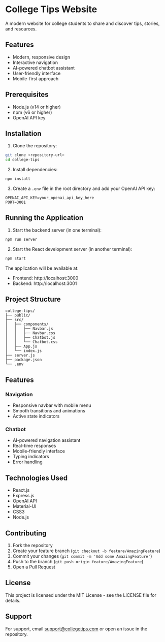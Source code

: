 # College Tips Website

A modern website for college students to share and discover tips, stories, and resources.

## Features

- Modern, responsive design
- Interactive navigation
- AI-powered chatbot assistant
- User-friendly interface
- Mobile-first approach

## Prerequisites

- Node.js (v14 or higher)
- npm (v6 or higher)
- OpenAI API key

## Installation

1. Clone the repository:
```bash
git clone <repository-url>
cd college-tips
```

2. Install dependencies:
```bash
npm install
```

3. Create a `.env` file in the root directory and add your OpenAI API key:
```
OPENAI_API_KEY=your_openai_api_key_here
PORT=3001
```

## Running the Application

1. Start the backend server (in one terminal):
```bash
npm run server
```

2. Start the React development server (in another terminal):
```bash
npm start
```

The application will be available at:
- Frontend: http://localhost:3000
- Backend: http://localhost:3001

## Project Structure

```
college-tips/
├── public/
├── src/
│   ├── components/
│   │   ├── Navbar.js
│   │   ├── Navbar.css
│   │   ├── Chatbot.js
│   │   └── Chatbot.css
│   ├── App.js
│   └── index.js
├── server.js
├── package.json
└── .env
```

## Features

### Navigation
- Responsive navbar with mobile menu
- Smooth transitions and animations
- Active state indicators

### Chatbot
- AI-powered navigation assistant
- Real-time responses
- Mobile-friendly interface
- Typing indicators
- Error handling

## Technologies Used

- React.js
- Express.js
- OpenAI API
- Material-UI
- CSS3
- Node.js

## Contributing

1. Fork the repository
2. Create your feature branch (`git checkout -b feature/AmazingFeature`)
3. Commit your changes (`git commit -m 'Add some AmazingFeature'`)
4. Push to the branch (`git push origin feature/AmazingFeature`)
5. Open a Pull Request

## License

This project is licensed under the MIT License - see the LICENSE file for details.

## Support

For support, email support@collegetips.com or open an issue in the repository. 